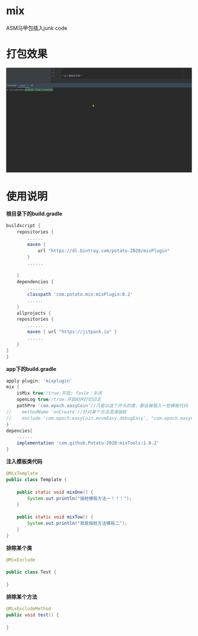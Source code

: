 # mix
ASM马甲包插入junk code
# 打包效果
![a](https://github.com/Potato-2020/mix/blob/master/process.gif)
# 使用说明
**根目录下的build.gradle**

```groovy
buildscript {
    repositories {
        ......
        maven {
            url "https://dl.bintray.com/potato-2020/mixPlugin"
        }
        ......
        
    }
    dependencies {
        ......
        classpath 'com.potato.mix:mixPlugin:0.2'
        ......
    }
    allprojects {
    repositories {
        ......
        maven { url "https://jitpack.io" }
   		......
    }
}
}
```

**app下的build.gradle**

```groovy
apply plugin: 'mixplugin'
mix {
    isMix true//true:开启; fasle：关闭
    openLog true//true:开启ASM打印日志
    pathPre 'com.epoch.easyCoin'//凡是以这个开头的类，都会被插入一些模板代码
//    methodName 'onCreate'//针对某个方法混淆插桩
//    exclude 'com.epoch.easyCoin.mvvmEasy.debugEasy', "com.epoch.easyCoin.baseEasy"//这里的不插桩代码
}
depencies{
    ......
    implementation 'com.github.Potato-2020:mixTools:1.0.2'
}
```

**注入模板类代码**

```java
@MixTemplate
public class Template {

    public static void mixOne() {
        System.out.println("插桩模板方法一！！！");
    }

    public static void mixTow() {
        System.out.println("我是插桩方法模板二");
    }
}
```

**排除某个类**

```java
@MixExclude

public class Test {

}
```

**排除某个方法**

```java
@MixExcludeMethod
public void test() {

}
```

